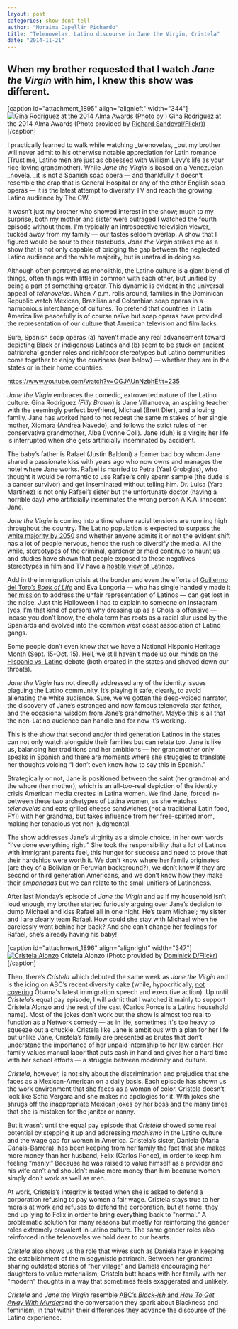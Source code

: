 ```yaml
---
layout: post
categories: show-dont-tell
author: "Moraima Capellán Pichardo"
title: "Telenovelas, Latino discourse in Jane the Virgin, Cristela"
date: "2014-11-21"
---
```


## When my brother requested that I watch _Jane the Virgin_ with him, I knew this show was different.

\[caption id="attachment\_1895" align="alignleft" width="344"\][![Gina Rodriguez at the 2014 Alma Awards (Photo by )](images/ginarodriguez.jpg)](http://www.thehighscreen.com/wp-content/uploads/2014/11/ginarodriguez.jpg) Gina Rodriguez at the 2014 Alma Awards (Photo provided by [Richard Sandoval/Flickr](https://www.flickr.com/photos/hispaniclifestyle/15318745790/in/photolist-pkEzqJ-cPTXGW-cPTUaW-cPU1pQ-8VHGRy-8VHGXy-8VEDFP-8VEDxn-7Hkggg-oHYmQB-7FKdyC-fx9Sf6-ancRWe-9Q9B7w-pojMDG)))\[/caption\]

I practically learned to walk while watching _telenovelas, _but my brother will never admit to his otherwise notable appreciation for Latin romance (Trust me, Latino men are just as obsessed with William Levy’s life as your rice-loving grandmother). While _Jane the Virgin_ is based on a Venezuelan _novela, _it is not a Spanish soap opera — and thankfully it doesn’t resemble the crap that is General Hospital or any of the other English soap operas — it is the latest attempt to diversify TV and reach the growing Latino audience by The CW.

It wasn’t just my brother who showed interest in the show; much to my surprise, both my mother and sister were outraged I watched the fourth episode without them. I'm typically an introspective television viewer, tucked away from my family — our tastes seldom overlap. A show that I figured would be sour to their tastebuds, _Jane the Virgin_ strikes me as a show that is not only capable of bridging the gap between the neglected Latino audience and the white majority, but is unafraid in doing so.

Although often portrayed as monolithic, the Latino culture is a giant blend of things, often things with little in common with each other, but unified by being a part of something greater. This dynamic is evident in the universal appeal of _telenovelas_. When 7 p.m. rolls around, families in the Dominican Republic watch Mexican, Brazilian and Colombian soap operas in a harmonious interchange of cultures. To pretend that countries in Latin America live peacefully is of course naïve but soap operas have provided the representation of our culture that American television and film lacks.

Sure, Spanish soap operas (a) haven’t made any real advancement toward depicting Black or indigenous Latinos and (b) seem to be stuck on ancient patriarchal gender roles and rich/poor stereotypes but Latino communities come together to enjoy the craziness (see below) — whether they are in the states or in their home countries.

https://www.youtube.com/watch?v=OGJAUnNzbhE#t=235

_Jane the Virgin_ embraces the comedic, extroverted nature of the Latino culture. Gina Rodriguez _(Filly Brown_) is Jane Villanueva, an aspiring teacher with the seemingly perfect boyfriend, Michael (Brett Dier), and a loving family. Jane has worked hard to not repeat the same mistakes of her single mother, Xiomara (Andrea Navedo), and follows the strict rules of her conservative grandmother, Alba (Ivonne Coll). Jane (duh) is a virgin; her life is interrupted when she gets artificially inseminated by accident.

The baby’s father is Rafael (Justin Baldoni) a former bad boy whom Jane shared a passionate kiss with years ago who now owns and manages the hotel where Jane works. Rafael is married to Petra (Yael Grobglas), who thought it would be romantic to use Rafael’s only sperm sample (the dude is a cancer survivor) and get inseminated without telling him. Dr. Luisa (Yara Martinez) is not only Rafael’s sister but the unfortunate doctor (having a horrible day) who artificially inseminates the wrong person A.K.A. innocent Jane.

_Jane the Virgin_ is coming into a time where racial tensions are running high throughout the country. The Latino population is expected to surpass the [white majority by 2050](http://usatoday30.usatoday.com/news/nation/2008-02-11-population-study_N.htm) and whether anyone admits it or not the evident shift has a lot of people nervous, hence the rush to diversify the media. All the while, stereotypes of the criminal, gardener or maid continue to haunt us and studies have shown that people exposed to these negatives stereotypes in film and TV have a [hostile view of Latinos](http://www.latinodecisions.com/blog/2012/09/18/how-media-stereotypes-about-latinos-fuel-negative-attitudes-towards-latinos/).

Add in the immigration crisis at the border and even the efforts of [Guillermo del Toro’s _Book of Life_](http://www.thehighscreen.com/2014/10/colorful-innovative-the-book-of-life-honors-mexican-culture/) and Eva Longoria — who has single handedly made it [her mission](http://www.huffingtonpost.com/2014/10/14/eva-longoria-supernatural_n_5985962.html) to address the unfair representation of Latinos — can get lost in the noise. Just this Halloween I had to explain to someone on Instagram (yes, I’m that kind of person) why dressing up as a Chola is offensive — incase you don’t know, the chola term has roots as a racial slur used by the Spaniards and evolved into the common west coast association of Latino gangs.

Some people don’t even know that we have a National Hispanic Heritage Month (Sept. 15-Oct. 15). Hell, we still haven’t made up our minds on the [Hispanic vs. Latino](http://www.cnn.com/2014/05/03/living/hispanic-latino-identity/) debate (both created in the states and shoved down our throats).

_Jane the Virgin_ has not directly addressed any of the identity issues plaguing the Latino community. It’s playing it safe, clearly, to avoid alienating the white audience. Sure, we’ve gotten the deep-voiced narrator, the discovery of Jane’s estranged and now famous telenovela star father, and the occasional wisdom from Jane’s grandmother. Maybe this is all that the non-Latino audience can handle and for now it’s working.

This is the show that second and/or third generation Latinos in the states can not only watch alongside their families but can relate too. Jane is like us, balancing her traditions and her ambitions — her grandmother only speaks in Spanish and there are moments where she struggles to translate her thoughts voicing “I don’t even know how to say this in Spanish.”

Strategically or not, Jane is positioned between the saint (her grandma) and the whore (her mother), which is an all-too-real depiction of the identity crisis American media creates in Latina women. We find Jane, forced in-between these two archetypes of Latina women, as she watches _telenovelas_ and eats grilled cheese sandwiches (not a traditional Latin food, FYI) with her grandma, but takes influence from her free-spirited mom, making her tenacious yet non-judgmental.

The show addresses Jane’s virginity as a simple choice. In her own words “I’ve done everything right.” She took the responsibility that a lot of Latinos with immigrant parents feel, this hunger for success and need to prove that their hardships were worth it. We don’t know where her family originates (are they of a Bolivian or Peruvian background?), we don’t know if they are second or third generation Americans, and we don’t know how they make their _empanadas_ but we can relate to the small unifiers of Latinoness.

After last Monday’s episode of _Jane the Virgin_ and as if my household isn’t loud enough, my brother started furiously arguing over Jane’s decision to dump Michael and kiss Rafael all in one night. He’s team Michael; my sister and I are clearly team Rafael. How could she stay with Michael when he carelessly went behind her back? And she can’t change her feelings for Rafael, she’s already having his baby!

\[caption id="attachment\_1896" align="alignright" width="347"\][![Cristela Alonzo](images/cristela.jpg)](http://www.thehighscreen.com/wp-content/uploads/2014/11/cristela.jpg) Cristela Alonzo (Photo provided by [Dominick D/Flickr](https://www.flickr.com/photos/idominick/15287935636/in/set-72157647810954956/))\[/caption\]

Then, there’s _Cristela_ which debuted the same week as _Jane the Virgin_ and is the icing on ABC’s recent diversity cake (while, hypocritically, [not covering](http://www.huffingtonpost.com/2014/11/19/networks-obama-immigration-speech_n_6188952.html?ncid=fcbklnkushpmg00000048&ir=Latino+Voices) Obama's latest immigration speech and executive action). Up until _Cristela_’s equal pay episode, I will admit that I watched it mainly to support Cristela Alonzo and the rest of the cast (Carlos Ponce is a Latino household name). Most of the jokes don’t work but the show is almost too real to function as a Network comedy — as in life, sometimes it's too heavy to squeeze out a chuckle. Cristela like Jane is ambitious with a plan for her life but unlike Jane, Cristela’s family are presented as brutes that don’t understand the importance of her unpaid internship to her law career. Her family values manual labor that puts cash in hand and gives her a hard time with her school efforts — a struggle between modernity and culture.

_Cristela_, however, is not shy about the discrimination and prejudice that she faces as a Mexican-American on a daily basis. Each episode has shown us the work environment that she faces as a woman of color. Cristela doesn’t look like Sofia Vergara and she makes no apologies for it. With jokes she shrugs off the inappropriate Mexican jokes by her boss and the many times that she is mistaken for the janitor or nanny.

But it wasn’t until the equal pay episode that _Cristela_ showed some real potential by stepping it up and addressing _machismo_ in the Latino culture and the wage gap for women in America. Cristela’s sister, Daniela (Maria Canals-Barrera), has been keeping from her family the fact that she makes more money than her husband, Felix (Carlos Ponce), in order to keep him feeling “manly.” Because he was raised to value himself as a provider and his wife can’t and shouldn’t make more money than him because women simply don’t work as well as men.

At work, Cristela’s integrity is tested when she is asked to defend a corporation refusing to pay women a fair wage. Cristela stays true to her morals at work and refuses to defend the corporation, but at home, they end up lying to Felix in order to bring everything back to "normal." A problematic solution for many reasons but mostly for reinforcing the gender roles extremely prevalent in Latino culture. The same gender roles also reinforced in the telenovelas we hold dear to our hearts.

_Cristela_ also shows us the role that wives such as Daniela have in keeping the establishment of the misogynistic patriarch. Between her grandma sharing outdated stories of “her village” and Daniela encouraging her daughters to value materialism, Cristela butt heads with her family with her "modern" thoughts in a way that sometimes feels exaggerated and unlikely.

_Cristela_ and _Jane the Virgin_ resemble [ABC’s _Black-ish_ and _How To Get Away With Murder_](http://www.thehighscreen.com/2014/10/the-future-of-black-representation-in-black-ish-how-to-get-away-with-murder/)and the conversation they spark about Blackness and feminism, in that within their differences they advance the discourse of the Latino experience.

 